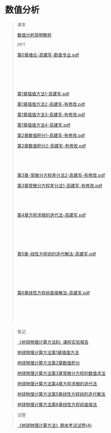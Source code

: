 # 数值分析

> 课本
>
> [数值分析简明教程](数值分析/数值分析简明教程.md)

> PPT
>
> [第0章绪论-高建军-勘查专业.pdf](assets/第0章绪论-高建军-勘查专业-20241122233938-e5z9u46.pdf)
>
> ‍
>
> ‍
>
> ‍
>
> [第1章插值方法1-高建军.pdf](assets/第1章插值方法1-高建军-20241122233938-ic2ithz.pdf)
>
> [第1章插值方法2-高建军-有修改.pdf](assets/第1章插值方法2-高建军-有修改-20241122233938-yffx9vq.pdf)
>
> [第1章插值方法3-高建军-有修改.pdf](assets/第1章插值方法3-高建军-有修改-20241122233938-nwbfz5o.pdf)
>
> [第1章插值方法4-高建军.pdf](assets/第1章插值方法4-高建军-20241122233938-1zk10gd.pdf)
>
> [第2章数值积分1-高建军-有修改.pdf](assets/第2章数值积分1-高建军-有修改-20241122233938-9d6rsdk.pdf)
>
> [第2章数值积分2-高建军-有修改.pdf](assets/第2章数值积分2-高建军-有修改-20241122233938-asp4s6e.pdf)
>
> ‍
>
> ‍
>
> [第3章-常微分方程差分法2-高建军-有修改.pdf](assets/第3章-常微分方程差分法2-高建军-有修改-20241122233938-km39hp4.pdf)
>
> [第3章常微分方程差分法1-高建军-有修改.pdf](assets/第3章常微分方程差分法1-高建军-有修改-20241122233938-5up6oib.pdf)
>
> ‍
>
> ‍
>
> [第4章方程求根的迭代法-高建军.pdf](assets/第4章方程求根的迭代法-高建军-20241122233938-pza1poz.pdf)
>
> ‍
>
> ‍
>
> ‍
>
> [第5章-线性方程组的迭代解法-高建军.pdf](assets/第5章-线性方程组的迭代解法-高建军-20241122233938-up6fgkv.pdf)
>
> ‍
>
> ‍
>
> ‍
>
> [第6章线性方程组直接解法-高建军.pdf](assets/第6章线性方程组直接解法-高建军-20241122233938-a0fqvna.pdf)
>
> ‍
>
> ‍
>
> ‍

> 笔记
>
> [《地球物理计算方法B》课程实验报告](数值分析/《地球物理计算方法B》课程实验报告.md)
>
> [地球物理计算方法第1章插值方法](数值分析/地球物理计算方法第1章插值方法.md)
>
> [地球物理计算方法第2章数值积分](数值分析/地球物理计算方法第2章数值积分.md)
>
> [地球物理计算方法第3章常微分方程的数值求法](数值分析/地球物理计算方法第3章常微分方程的数值求法.md)
>
> [地球物理计算方法第4章方程求根的迭代法](数值分析/地球物理计算方法第4章方程求根的迭代法.md)
>
> [地球物理计算方法第5章线性方程组的迭代解法](数值分析/地球物理计算方法第5章线性方程组的迭代解法.md)
>
> [地球物理计算方法第6章线性方程组直接法](数值分析/地球物理计算方法第6章线性方程组直接法.md)

> 试卷
>
> [《地球物理计算方法》期末考试试卷(A)](数值分析/《地球物理计算方法》期末考试试卷(A).md)
